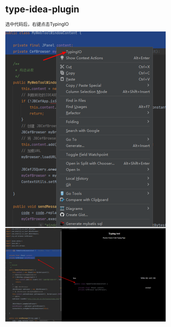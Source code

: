 # type-idea-plugin

选中代码后，右键点击TypingIO

![step2](https://raw.githubusercontent.com/BoomManPro/type-idea-plugin/master/doc/image/step1.png)
![step2](https://raw.githubusercontent.com/BoomManPro/type-idea-plugin/master/doc/image/step2.png)